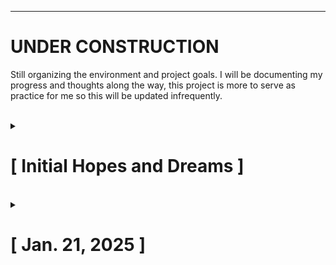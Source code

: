 ---

# UNDER CONSTRUCTION
Still organizing the environment and project goals. I will be documenting my progress and thoughts along the way, this project is more to serve as practice for me so this will be updated infrequently.

<br>
<details>
  <summary><h1>[ Initial Hopes and Dreams ]</h1></summary>

This is still under construction as I learn the different methods a webapp can be deployed, I plan on documenting the journey of securing it!

   Once I get more comfortable deploying, I will begin security hardening of all facets of the project along with some penetration testing to simulate attacks. This project is ongoing, with continuous updates to track improvements in security controls over time. Ideally I set up a database that can store user login information, possibly more, anything to get a foundation of authenticated users. I aim to keep a chronological log of milestones/security controls implemented to identify where an unsecure software has gone from baseline, to it's current more secure state.

Here is a rough outline of ideas -> [Rough Project Outline](github_docs/outline.md)

<br>

## Network Infrastructure

This is a rough idea for my project initial unsecure architecture. I would like to represent more as I plan on adding controls that can fit nicely on the chart (like firewalls, IDS/IPS, etc.) but changes to things like code structure (to protect against SQL inject, XSS, etc.) I am unsure where to fit that in documents, but I'll address that once I actually begin modifying the code.

<br>

![Rough Network Idea](github_docs/Inital_RoughDraftDiagram.drawio.png)

</details>
<br>

<details>
  <summary><h1>[ Jan. 21, 2025 ]</h1></summary>

</details>
